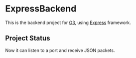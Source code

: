 # ExpressBackend

This is the backend project for [G3](https://github.com/Xtra-Computing/G3), using [Express](https://expressjs.com/) framework.

## Project Status

Now it can listen to a port and receive JSON packets.